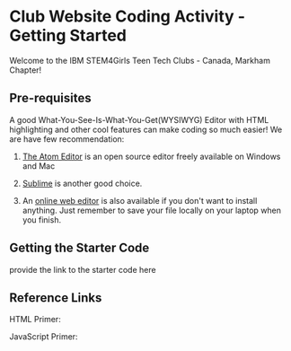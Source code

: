 # Club Website Coding Activity - Getting Started

Welcome to the IBM STEM4Girls Teen Tech Clubs - Canada, Markham Chapter!

## Pre-requisites
A good What-You-See-Is-What-You-Get(WYSIWYG) Editor with HTML highlighting and other cool features can make coding so much easier! We are have few recommendation:
1. [The Atom Editor](https://atom.io) is an open source editor freely available on Windows and Mac

1. [Sublime](http://www.sublimetext.com) is another good choice.
1. An [online web editor](https://html-online/editor/) is also available if you don't want to install anything. Just remember to save your file locally on your laptop when you finish.


## Getting the Starter Code
provide the link to the starter code here

## Reference Links
HTML Primer:

JavaScript Primer:



